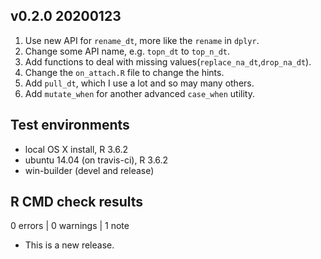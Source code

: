 

## v0.2.0 20200123
1. Use new API for `rename_dt`, more like the `rename` in `dplyr`.
2. Change some API name, e.g. `topn_dt` to `top_n_dt`.
3. Add functions to deal with missing values(`replace_na_dt`,`drop_na_dt`).
4. Change the `on_attach.R` file to change the hints.
5. Add `pull_dt`, which I use a lot and so may many others.
6. Add `mutate_when` for another advanced `case_when` utility.

## Test environments
* local OS X install, R 3.6.2
* ubuntu 14.04 (on travis-ci), R 3.6.2
* win-builder (devel and release)

## R CMD check results

0 errors | 0 warnings | 1 note

* This is a new release.
